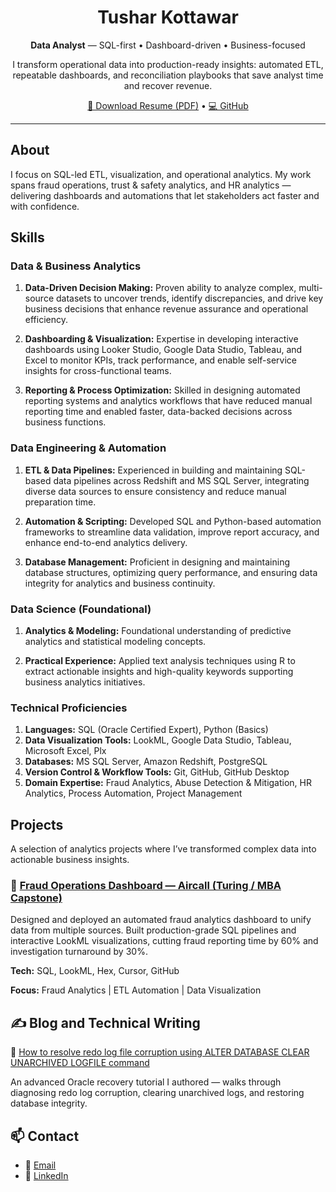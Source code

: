 <h1 align="center">Tushar Kottawar</h1>
<p align="center"><b>Data Analyst</b> — SQL-first • Dashboard-driven • Business-focused</p>

<p align="center">
I transform operational data into production-ready insights: automated ETL, repeatable dashboards, and reconciliation playbooks that save analyst time and recover revenue.
</p>

<p align="center">
<a href="./Tushar_Kottawar_CV.pdf">📄 Download Resume (PDF)</a> • 
<a href="https://github.com/kottawartushar">💻 GitHub</a>
</p>

---

## About

I focus on SQL-led ETL, visualization, and operational analytics. My work spans fraud operations, trust & safety analytics, and HR analytics — delivering dashboards and automations that let stakeholders act faster and with confidence.

## Skills

### Data & Business Analytics

1. **Data-Driven Decision Making:** Proven ability to analyze complex, multi-source datasets to uncover trends, identify discrepancies, and drive key business decisions that enhance revenue assurance and operational efficiency.

2. **Dashboarding & Visualization:** Expertise in developing interactive dashboards using Looker Studio, Google Data Studio, Tableau, and Excel to monitor KPIs, track performance, and enable self-service insights for cross-functional teams.
 
3. **Reporting & Process Optimization:** Skilled in designing automated reporting systems and analytics workflows that have reduced manual reporting time and enabled faster, data-backed decisions across business functions.  

### Data Engineering & Automation

1. **ETL & Data Pipelines:** Experienced in building and maintaining SQL-based data pipelines across Redshift and MS SQL Server, integrating diverse data sources to ensure consistency and reduce manual preparation time.

2. **Automation & Scripting:** Developed SQL and Python-based automation frameworks to streamline data validation, improve report accuracy, and enhance end-to-end analytics delivery.

3. **Database Management:** Proficient in designing and maintaining database structures, optimizing query performance, and ensuring data integrity for analytics and business continuity.  

### Data Science (Foundational)

1. **Analytics & Modeling:** Foundational understanding of predictive analytics and statistical modeling concepts.

2. **Practical Experience:** Applied text analysis techniques using R to extract actionable insights and high-quality keywords supporting business analytics initiatives.  

### Technical Proficiencies

1. **Languages:** SQL (Oracle Certified Expert), Python (Basics)
2. **Data Visualization Tools:** LookML, Google Data Studio, Tableau, Microsoft Excel, Plx  
3. **Databases:** MS SQL Server, Amazon Redshift, PostgreSQL  
4. **Version Control & Workflow Tools:** Git, GitHub, GitHub Desktop 
5. **Domain Expertise:** Fraud Analytics, Abuse Detection & Mitigation, HR Analytics, Process Automation, Project Management

## Projects

A selection of analytics projects where I’ve transformed complex data into actionable business insights.

### 🧩 [Fraud Operations Dashboard — Aircall (Turing / MBA Capstone)](./projects/fraud_ops_dashboard.md)

Designed and deployed an automated fraud analytics dashboard to unify data from multiple sources.
Built production-grade SQL pipelines and interactive LookML visualizations, cutting fraud reporting time by 60% and investigation turnaround by 30%.

**Tech:** SQL, LookML, Hex, Cursor, GitHub

**Focus:** Fraud Analytics | ETL Automation | Data Visualization

## ✍️ Blog and Technical Writing

📝 [How to resolve redo log file corruption using ALTER DATABASE CLEAR UNARCHIVED LOGFILE command](https://blog.unisoftindia.org/2016/08/step-by-step-how-to-resolve-redo-log.html)

An advanced Oracle recovery tutorial I authored — walks through diagnosing redo log corruption, clearing unarchived logs, and restoring database integrity.

## 📫 Contact

- 📧 [Email](mailto:kottawartushar084@gmail.com)
- 💼 [LinkedIn](https://www.linkedin.com/in/tusharkottawar/)